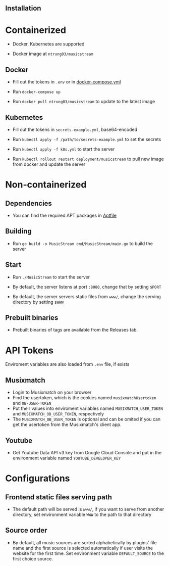 Installation
---
# Containerized

- Docker, Kubernetes are supported

- Docker image at `ntrung03/musicstream`

## Docker

- Fill out the tokens in `.env` or in [docker-compose.yml](./docker-compose.yml)

- Run `docker-compose up`

- Run `docker pull ntrung03/musicstream` to update to the latest image

## Kubernetes

- Fill out the tokens in `secrets-example.yml`, base64-encoded

- Run `kubectl apply -f /path/to/secrets-example.yml` to set the secrets

- Run `kubectl apply -f k8s.yml` to start the server

- Run `kubectl rollout restart deployment/musicstream` to pull new image from docker and update the server

# Non-containerized

## Dependencies

- You can find the required APT packages in [Aptfile](./Aptfile)

## Building

- Run `go build -o MusicStream cmd/MusicStream/main.go` to build the server

## Start

- Run `./MusicStream` to start the server

- By default, the server listens at port `:8080`, change that by setting `$PORT`

- By default, the server servers static files from `www/`, change the serving directory by setting `$WWW`
## Prebuilt binaries

- Prebuilt binaries of tags are available from the Releases tab.

# API Tokens

Enviroment variables are also loaded from `.env` file, if exists

## Musixmatch

- Login to Musixmatch on your browser
- Find the usertoken, which is the cookies named `musixmatchUsertoken` and `OB-USER-TOKEN`
- Put their values into enviroment variables named `MUSIXMATCH_USER_TOKEN` and `MUSIXMATCH_OB_USER_TOKEN`, respectively
- The `MUSIXMATCH_OB_USER_TOKEN` is optional and can be omited if you can get the usertoken from the Musixmatch's client app.

## Youtube
- Get Youtube Data API v3 key from Google Cloud Console and put in the environment variable named `YOUTUBE_DEVELOPER_KEY`

# Configurations

## Frontend static files serving path
- The default path will be served is `www/`, if you want to serve from another directory, set environment variable `WWW` to the path to that directory

## Source order
- By default, all music sources are sorted alphabetically by plugins' file name and the first source is selected automatically if user visits the website for the first time. Set environment variable `DEFAULT_SOURCE` to the first choice source.